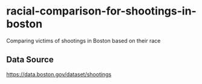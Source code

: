 # racial-comparison-for-shootings-in-boston
Comparing victims of shootings in Boston based on their race

## Data Source
https://data.boston.gov/dataset/shootings